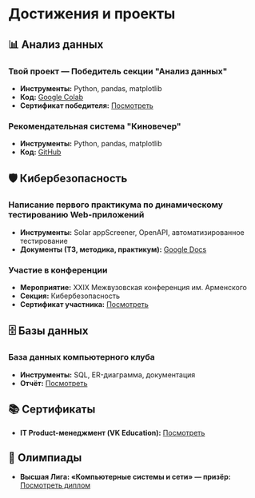 # Достижения и проекты

## 📊 Анализ данных

### Твой проект — Победитель секции "Анализ данных"
- **Инструменты:** Python, pandas, matplotlib
- **Код:** [Google Colab](https://colab.research.google.com/drive/1JRkJomm6vIvfGsyYDzJmY5MA70QNe48_?usp=sharing)
- **Сертификат победителя:** [Посмотреть](https://disk.yandex.ru/i/z2vlrQmdbz42ZA)

### Рекомендательная система "Киновечер"
- **Инструменты:** Python, pandas, matplotlib
- **Код:** [GitHub](https://github.com/DenisModern/kinovecher2022/blob/main/final_var%20(1).py)

## 🛡️ Кибербезопасность

### Написание первого практикума по динамическому тестированию Web-приложений
- **Инструменты:** Solar appScreener, OpenAPI, автоматизированное тестирование
- **Документы (ТЗ, методика, практикум):** [Google Docs](https://docs.google.com/document/d/1kXoTHU5FG9Dd4QnT3cP4x30tUUR6aQkREC_t_WoC8nE/edit?usp=sharing)

### Участие в конференции
- **Мероприятие:** XXIX Межвузовская конференция им. Арменского
- **Секция:** Кибербезопасность
- **Сертификат участника:** [Посмотреть](https://disk.yandex.ru/i/HN1dv80lrId5Jw)

## 🗄️ Базы данных

### База данных компьютерного клуба
- **Инструменты:** SQL, ER-диаграмма, документация
- **Отчёт:** [Посмотреть](https://disk.yandex.ru/i/MCpV2I8-mFnCCw)

## 📚 Сертификаты

- **IT Product-менеджмент (VK Education):** [Посмотреть](https://disk.yandex.ru/i/BYBesvtLc_SCdg)

## 🏅 Олимпиады

- **Высшая Лига: «Компьютерные системы и сети» — призёр:** [Посмотреть диплом](https://disk.yandex.ru/i/xyABuN2PFHHkrQ)
